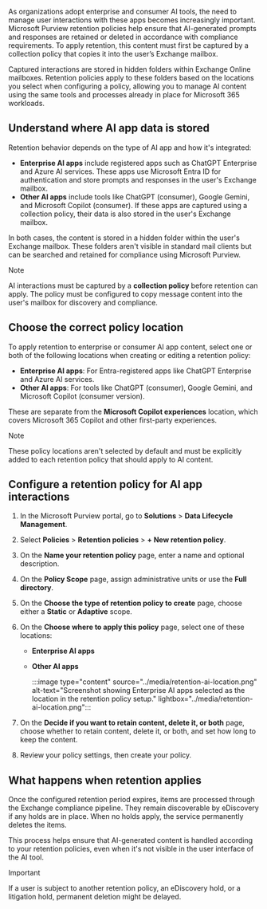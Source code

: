 As organizations adopt enterprise and consumer AI tools, the need to manage user interactions with these apps becomes increasingly important. Microsoft Purview retention policies help ensure that AI-generated prompts and responses are retained or deleted in accordance with compliance requirements. To apply retention, this content must first be captured by a collection policy that copies it into the user’s Exchange mailbox.

Captured interactions are stored in hidden folders within Exchange Online mailboxes. Retention policies apply to these folders based on the locations you select when configuring a policy, allowing you to manage AI content using the same tools and processes already in place for Microsoft 365 workloads.

## Understand where AI app data is stored

Retention behavior depends on the type of AI app and how it's integrated:

- **Enterprise AI apps** include registered apps such as ChatGPT Enterprise and Azure AI services. These apps use Microsoft Entra ID for authentication and store prompts and responses in the user's Exchange mailbox.
- **Other AI apps** include tools like ChatGPT (consumer), Google Gemini, and Microsoft Copilot (consumer). If these apps are captured using a collection policy, their data is also stored in the user's Exchange mailbox.

In both cases, the content is stored in a hidden folder within the user's Exchange mailbox. These folders aren't visible in standard mail clients but can be searched and retained for compliance using Microsoft Purview.

> [!NOTE]
> AI interactions must be captured by a **collection policy** before retention can apply. The policy must be configured to copy message content into the user's mailbox for discovery and compliance.

## Choose the correct policy location

To apply retention to enterprise or consumer AI app content, select one or both of the following locations when creating or editing a retention policy:

- **Enterprise AI apps**: For Entra-registered apps like ChatGPT Enterprise and Azure AI services.
- **Other AI apps**: For tools like ChatGPT (consumer), Google Gemini, and Microsoft Copilot (consumer version).

These are separate from the **Microsoft Copilot experiences** location, which covers Microsoft 365 Copilot and other first-party experiences.

> [!NOTE]
> These policy locations aren't selected by default and must be explicitly added to each retention policy that should apply to AI content.

## Configure a retention policy for AI app interactions

1. In the Microsoft Purview portal, go to **Solutions** > **Data Lifecycle Management**.
1. Select **Policies** > **Retention policies** > **+ New retention policy**.
1. On the **Name your retention policy** page, enter a name and optional description.
1. On the **Policy Scope** page, assign administrative units or use the **Full directory**.
1. On the **Choose the type of retention policy to create​** page, choose either a **Static** or **Adaptive** scope.
1. On the **Choose where to apply this policy​** page, select one of these locations:

   - **Enterprise AI apps**
   - **Other AI apps**

      :::image type="content" source="../media/retention-ai-location.png" alt-text="Screenshot showing Enterprise AI apps selected as the location in the retention policy setup." lightbox="../media/retention-ai-location.png":::

1. On the **Decide if you want to retain content, delete it, or both** page, choose whether to retain content, delete it, or both, and set how long to keep the content.
1. Review your policy settings, then create your policy.

## What happens when retention applies

Once the configured retention period expires, items are processed through the Exchange compliance pipeline. They remain discoverable by eDiscovery if any holds are in place. When no holds apply, the service permanently deletes the items.

This process helps ensure that AI-generated content is handled according to your retention policies, even when it's not visible in the user interface of the AI tool.

> [!IMPORTANT]
> If a user is subject to another retention policy, an eDiscovery hold, or a litigation hold, permanent deletion might be delayed.
